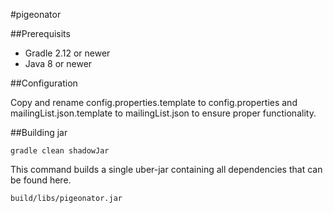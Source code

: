#pigeonator

##Prerequisits

* Gradle 2.12 or newer
* Java 8 or newer

##Configuration

Copy and rename config.properties.template to config.properties and mailingList.json.template to mailingList.json to ensure proper functionality.

##Building jar

`gradle clean shadowJar`

This command builds a single uber-jar containing all dependencies that can be found here.

```
build/libs/pigeonator.jar
```
